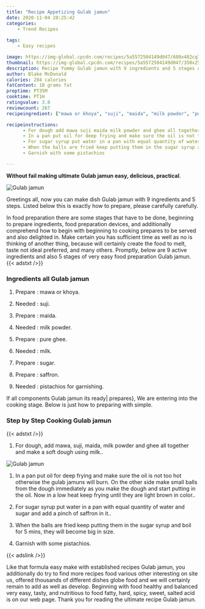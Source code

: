 ```yaml
---
title: "Recipe Appetizing Gulab jamun"
date: 2020-11-04 20:25:42
categories:
    - Trend Recipes
    
tags:
    - Easy recipes

image: https://img-global.cpcdn.com/recipes/5a5572504149d047/680x482cq70/gulab-jamun-recipe-main-photo.jpg
thumbnail: https://img-global.cpcdn.com/recipes/5a5572504149d047/350x250cq70/gulab-jamun-recipe-main-photo.jpg
description: Recipe Yummy Gulab jamun with 9 ingredients and 5 stages of easy cooking.
author: Blake McDonald
calories: 284 calories
fatContent: 10 grams fat
preptime: PT35M
cooktime: PT1H
ratingvalue: 3.8
reviewcount: 267
recipeingredient: ["mawa or khoya", "suji", "maida", "milk powder", "pure ghee", "milk", "sugar", "saffron", "pistachios for garnishing"]

recipeinstructions: 
      - For dough add mawa suji maida milk powder and ghee all together and make a soft dough using milk 
      - In a pan put oil for deep frying and make sure the oil is not too hot otherwise the gulab jamuns will burn On the other side make small balls from the dough immediately as you make the dough and start putting in the oil Now in a low heat keep frying until they are light brown in color 
      - For sugar syrup put water in a pan with equal quantity of water and sugar and add a pinch of saffron in it 
      - When the balls are fried keep putting them in the sugar syrup and boil for 5 mins they will become big in size 
      - Garnish with some pistachios

---
```




**Without fail making ultimate Gulab jamun easy, delicious, practical**. 


![Gulab jamun](https://img-global.cpcdn.com/recipes/5a5572504149d047/680x482cq70/gulab-jamun-recipe-main-photo.jpg "Gulab jamun")




Greetings all, now you can make dish Gulab jamun with 9 ingredients and 5 steps. Listed below this is exactly how to prepare, please carefully carefully.

In food preparation there are some stages that have to be done, beginning to prepare ingredients, food preparation devices, and additionally comprehend how to begin with beginning to cooking prepares to be served and also delighted in. Make certain you has sufficient time as well as no is thinking of another thing, because will certainly create the food to melt, taste not ideal preferred, and many others. Promptly, below are 9 active ingredients and also 5 stages of very easy food preparation Gulab jamun.
{{< adstxt />}}

### Ingredients all Gulab jamun


1. Prepare  : mawa or khoya.

1. Needed  : suji.

1. Prepare  : maida.

1. Needed  : milk powder.

1. Prepare  : pure ghee.

1. Needed  : milk.

1. Prepare  : sugar.

1. Prepare  : saffron.

1. Needed  : pistachios for garnishing.



If all components Gulab jamun its ready| prepares}, We are entering into the cooking stage. Below is just how to preparing with simple.

### Step by Step Cooking Gulab jamun

{{< adstxt />}}


1. For dough, add mawa, suji, maida, milk powder and ghee all together and make a soft dough using milk..



![Gulab jamun](https://img-global.cpcdn.com/steps/4ecb22acd6a079ee/160x128cq70/gulab-jamun-recipe-step-1-photo.jpg" "Gulab jamun")



1. In a pan put oil for deep frying and make sure the oil is not too hot otherwise the gulab jamuns will burn. On the other side make small balls from the dough immediately as you make the dough and start putting in the oil. Now in a low heat keep frying until they are light brown in color..



1. For sugar syrup put water in a pan with equal quantity of water and sugar and add a pinch of saffron in it..



1. When the balls are fried keep putting them in the sugar syrup and boil for 5 mins, they will become big in size.



1. Garnish with some pistachios.





{{< adslink />}}

Like that formula easy make with established recipes Gulab jamun, you additionally do try to find more recipes food various other interesting on site us, offered thousands of different dishes globe food and we will certainly remain to add as well as develop. Beginning with food healthy and balanced very easy, tasty, and nutritious to food fatty, hard, spicy, sweet, salted acid is on our web page. Thank you for reading the ultimate recipe Gulab jamun.
